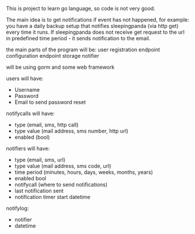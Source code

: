 This is project to learn go language, so code is not very good.

The main idea is to get notifications if event has not happened, for example:
you have a daily backup setup that notifies sleepingpanda (via http get)
every time it runs. If sleepingpanda does not receive get request to the url
in predefined time period - it sends notification to the email.

the main parts of the program will be:
user registration
endpoint configuration
endpoint storage
notifier

will be using gorm and some web framework

users will have:
  * Username
  * Password
  * Email to send password reset

notifycalls will have:
  * type (email, sms, http call)
  * type value (mail address, sms number, http url)
  * enabled (bool)

notifiers will have:
  * type (email, sms, url)
  * type value (mail address, sms code, url)
  * time period (minutes, hours, days, weeks, months, years)
  * enabled bool
  * notifycall (where to send notifications)
  * last notification sent
  * notification timer start datetime

notifylog:
  * notifier
  * datetime
